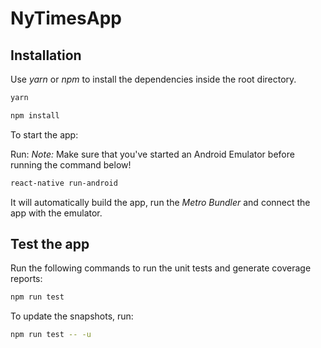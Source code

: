 # NyTimesApp

## Installation

Use _yarn_ or _npm_ to install the dependencies inside the root directory.

```bash
yarn
```

```bash
npm install
```

To start the app:

Run:
_Note:_
Make sure that you've started an Android Emulator before running the command below!

```bash
react-native run-android
```

It will automatically build the app, run the _Metro Bundler_ and connect the app with the emulator.

## Test the app

Run the following commands to run the unit tests and generate coverage reports:

```bash
npm run test
```

To update the snapshots, run:

```bash
npm run test -- -u
```





